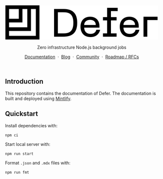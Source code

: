 <p align="center">
    <picture>
        <source media="(prefers-color-scheme: dark)" srcset="logo/dark.svg"/>
        <img alt="Defer logo" src="logo/light.svg"/>
    </picture>
</p>
<p align="center">
    Zero infrastructure Node.js background jobs
</p>
<p align="center">
    <a href="https://docs.defer.run/">Documentation</a>
    <span>&nbsp;·&nbsp;</span>
    <a href="https://www.defer.run/blog">Blog</a>
    <span>&nbsp;·&nbsp;</span>
    <a href="https://discord.gg/x2v84Vqsk6">Community</a>
    <span>&nbsp;·&nbsp;</span>
    <a href="https://github.com/defer-run/defer.client/discussions/categories/roadmap">Roadmap / RFCs</a>
</p>
<br/>

## Introduction

This repository contains the documentation of Defer. The documentation
is built and deployed using [Mintlify](https://mintlify.com/).

## Quickstart

Install dependencies with:

	npm ci
	
Start local server with:

	npm run start
	
Format `.json` and `.mdx` files with:

	npm run fmt
